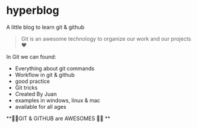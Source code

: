 # hyperblog
A little blog to learn git & github
> Git is an awesome technology to organize our work and our projects ♥

In Git we can found:
* Everything about git commands
* Workflow in git & github
* good practice
* Git tricks
* Created By Juan
* examples in windows, linux & mac
* available for all ages

**👏🤩GIT & GITHUB are AWESOMES 🤩👏 **